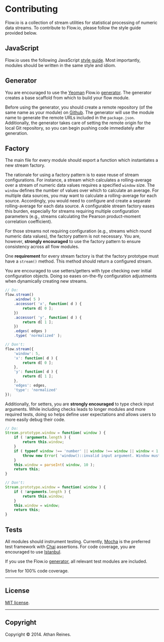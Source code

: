 Contributing
============

Flow.io is a collection of stream utilities for statistical processing of numeric data streams. To contribute to Flow.io, please follow the style guide provided below.


## JavaScript

Flow.io uses the following JavaScript [style guide](https://github.com/kgryte/javascript-style-guide). Most importantly, modules should be written in the same style and idiom.


## Generator

You are encouraged to use the [Yeoman](http://yeoman.io) Flow.io [generator](https://github.com/flow-io/generator-flow-io). The generator creates a base scaffold from which to build your flow module.

Before using the generator, you should create a remote repository (of the same name as your module) on [Github](https://github.com/flow-io). The generator will use the module name to generate the remote URLs included in the `package.json`. Additionally, the generator takes care of setting the remote origin for the local Git repository, so you can begin pushing code immediately after generation.


## Factory

The main file for every module should export a function which instantiates a new stream factory.

The rationale for using a factory pattern is to ease reuse of stream configurations. For instance, a stream which calculates a rolling-average over a stream of numeric data values requires a specified `window` size. The `window` defines the number of values over which to calculate an average. For multiple data sources, you may want to calculate a rolling-average for each source. Accordingly, you would need to configure and create a separate rolling-average for each data source. A configurable stream factory eases this burden, especially for streams requiring multiple configuration parameters (e.g., streams calculating the Pearson product-moment correlation coefficient).

For those streams not requiring configuration (e.g., streams which round numeric data values), the factory pattern is not necessary. You are, however, __strongly encouraged__ to use the factory pattern to ensure consistency across all flow modules.

One __requirement__ for every stream factory is that the factory prototype must have a `stream()` method. This method should return a configured stream.

You are encouraged to use setters/getters with type checking over initial configuration objects. Doing so eases on-the-fly configuration adjustments when dynamically creating new streams.

``` javascript
// Do:
flow.stream()
	.window( 5 )
	.accessor( 'x', function( d ) {
		return d[ 0 ];
	})
	.accessor( 'y', function( d ) {
		return d[ 1 ];
	})
	.edges( edges )
	.type( 'normalized' );

// Don't:
flow.stream({
	'window': 5,
	'x': function( d ) {
		return d[ 0 ];
	},
	'y': function( d ) {
		return d[ 1 ];
	},
	'edges': edges,
	'type': 'normalized'
});
```

Additionally, for setters, you are __strongly encouraged__ to type check input arguments. While including checks leads to longer modules and more required tests, doing so helps define user expectations and allows users to more easily debug their code.

``` javascript
// Do:
Stream.prototype.window = function( window ) {
	if ( !arguments.length ) {
		return this.window;
	}
	if ( typeof window !== 'number' || window !== window || window < 1 ) {
		throw new Error( 'window()::invalid input argument. Window must be a positive integer.')
	}
	this.window = parseInt( window, 10 );
	return this;
}

// Don't:
Stream.prototype.window = function( window ) {
	if ( !arguments.length ) {
		return this.window;
	}
	this.window = window;
	return this;
}
```


## Tests

All modules should instrument testing. Currently, [Mocha](http://visionmedia.github.io/mocha) is the preferred test framework with [Chai](http://chaijs.com) assertions. For code coverage, you are encouraged to use [Istanbul](https://github.com/gotwarlost/istanbul).

If you use the Flow.io [generator](https://github.com/flow-io/generator-flow-io), all relevant test modules are included.

Strive for 100% code coverage.


---
## License

[MIT license](http://opensource.org/licenses/MIT). 


---
## Copyright

Copyright &copy; 2014. Athan Reines.